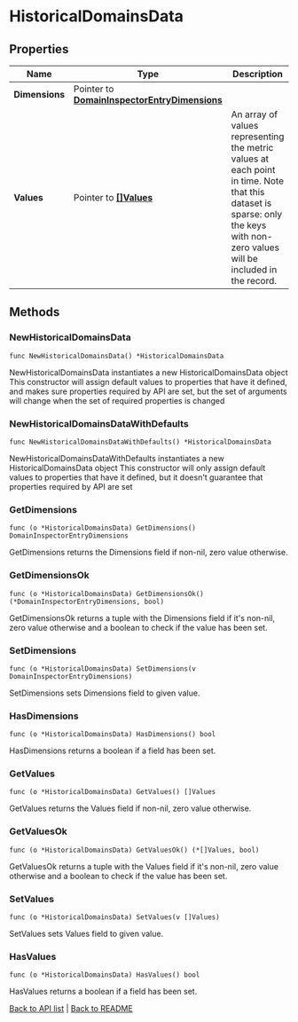 # HistoricalDomainsData

## Properties

Name | Type | Description | Notes
------------ | ------------- | ------------- | -------------
**Dimensions** | Pointer to [**DomainInspectorEntryDimensions**](DomainInspectorEntryDimensions.md) |  | [optional] 
**Values** | Pointer to [**[]Values**](Values.md) | An array of values representing the metric values at each point in time. Note that this dataset is sparse: only the keys with non-zero values will be included in the record.  | [optional] 

## Methods

### NewHistoricalDomainsData

`func NewHistoricalDomainsData() *HistoricalDomainsData`

NewHistoricalDomainsData instantiates a new HistoricalDomainsData object
This constructor will assign default values to properties that have it defined,
and makes sure properties required by API are set, but the set of arguments
will change when the set of required properties is changed

### NewHistoricalDomainsDataWithDefaults

`func NewHistoricalDomainsDataWithDefaults() *HistoricalDomainsData`

NewHistoricalDomainsDataWithDefaults instantiates a new HistoricalDomainsData object
This constructor will only assign default values to properties that have it defined,
but it doesn't guarantee that properties required by API are set

### GetDimensions

`func (o *HistoricalDomainsData) GetDimensions() DomainInspectorEntryDimensions`

GetDimensions returns the Dimensions field if non-nil, zero value otherwise.

### GetDimensionsOk

`func (o *HistoricalDomainsData) GetDimensionsOk() (*DomainInspectorEntryDimensions, bool)`

GetDimensionsOk returns a tuple with the Dimensions field if it's non-nil, zero value otherwise
and a boolean to check if the value has been set.

### SetDimensions

`func (o *HistoricalDomainsData) SetDimensions(v DomainInspectorEntryDimensions)`

SetDimensions sets Dimensions field to given value.

### HasDimensions

`func (o *HistoricalDomainsData) HasDimensions() bool`

HasDimensions returns a boolean if a field has been set.

### GetValues

`func (o *HistoricalDomainsData) GetValues() []Values`

GetValues returns the Values field if non-nil, zero value otherwise.

### GetValuesOk

`func (o *HistoricalDomainsData) GetValuesOk() (*[]Values, bool)`

GetValuesOk returns a tuple with the Values field if it's non-nil, zero value otherwise
and a boolean to check if the value has been set.

### SetValues

`func (o *HistoricalDomainsData) SetValues(v []Values)`

SetValues sets Values field to given value.

### HasValues

`func (o *HistoricalDomainsData) HasValues() bool`

HasValues returns a boolean if a field has been set.


[Back to API list](../README.md#documentation-for-api-endpoints) | [Back to README](../README.md)

